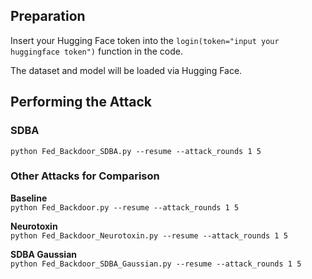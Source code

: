## Preparation
Insert your Hugging Face token into the `login(token="input your huggingface token")` function in the code.

The dataset and model will be loaded via Hugging Face.

## Performing the Attack

### SDBA
`python Fed_Backdoor_SDBA.py --resume --attack_rounds 1 5`

### Other Attacks for Comparison

**Baseline**\
`python Fed_Backdoor.py --resume --attack_rounds 1 5`

**Neurotoxin**\
`python Fed_Backdoor_Neurotoxin.py --resume --attack_rounds 1 5`

**SDBA Gaussian**\
`python Fed_Backdoor_SDBA_Gaussian.py --resume --attack_rounds 1 5`
